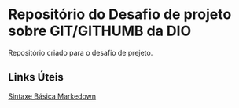 # Repositório do Desafio de projeto sobre GIT/GITHUMB da DIO
Repositório criado para o desafio de prejeto.
## Links Úteis
[Sintaxe Básica Markedown](https://www.markdownguide.org/basic-syntax/)
